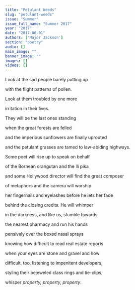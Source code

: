 ```yaml
---
title: "Petulant Weeds"
slug: "petulant-weeds"
issue: "Summer"
issue_full_name: "Summer 2017"
year: "2017"
date: "2017-06-01"
authors: ['Major Jackson']
section: "poetry"
audio: []
main_image: ""
banner_image: ""
images: []
videos: []
---
```

Look at the sad people barely putting up

 with the flight patterns of pollen.

 Look at them troubled by one more

 irritation in their lives.

 They will be the last ones standing

 when the great forests are felled

 and the imperious sunflowers are finally uprooted

 and the petulant grasses are tamed to law-abiding highways.

 Some poet will rise up to speak on behalf

 of the Bornean orangutan and the Ili pika

 and some Hollywood director will find the great composer

 of metaphors and the camera will worship

 her fingernails and eyelashes before he lets her fade

 behind the closing credits. He will whimper

 in the darkness, and like us, stumble towards

 the nearest pharmacy and run his hands

 pensively over the boxed nasal sprays

 knowing how difficult to read real estate reports

 when your eyes are stone and gravel and how

 difficult, too, listening to impenitent developers,

 styling their bejeweled class rings and tie-clips,

 whisper *property, property, property*.

